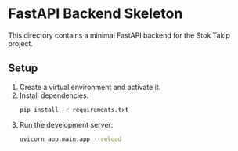 # FastAPI Backend Skeleton

This directory contains a minimal FastAPI backend for the Stok Takip project.

## Setup

1. Create a virtual environment and activate it.
2. Install dependencies:
   ```bash
   pip install -r requirements.txt
   ```
3. Run the development server:
   ```bash
   uvicorn app.main:app --reload
   ```

